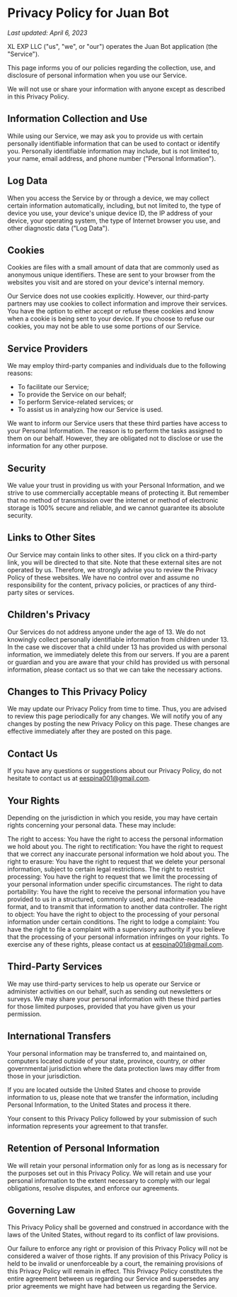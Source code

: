 # Privacy Policy for Juan Bot

_Last updated: April 6, 2023_

XL EXP LLC ("us", "we", or "our") operates the Juan Bot application (the "Service").

This page informs you of our policies regarding the collection, use, and disclosure of personal information when you use our Service.

We will not use or share your information with anyone except as described in this Privacy Policy.

## Information Collection and Use

While using our Service, we may ask you to provide us with certain personally identifiable information that can be used to contact or identify you. Personally identifiable information may include, but is not limited to, your name, email address, and phone number ("Personal Information").

## Log Data

When you access the Service by or through a device, we may collect certain information automatically, including, but not limited to, the type of device you use, your device's unique device ID, the IP address of your device, your operating system, the type of Internet browser you use, and other diagnostic data ("Log Data").

## Cookies

Cookies are files with a small amount of data that are commonly used as anonymous unique identifiers. These are sent to your browser from the websites you visit and are stored on your device's internal memory.

Our Service does not use cookies explicitly. However, our third-party partners may use cookies to collect information and improve their services. You have the option to either accept or refuse these cookies and know when a cookie is being sent to your device. If you choose to refuse our cookies, you may not be able to use some portions of our Service.

## Service Providers

We may employ third-party companies and individuals due to the following reasons:

- To facilitate our Service;
- To provide the Service on our behalf;
- To perform Service-related services; or
- To assist us in analyzing how our Service is used.

We want to inform our Service users that these third parties have access to your Personal Information. The reason is to perform the tasks assigned to them on our behalf. However, they are obligated not to disclose or use the information for any other purpose.

## Security

We value your trust in providing us with your Personal Information, and we strive to use commercially acceptable means of protecting it. But remember that no method of transmission over the internet or method of electronic storage is 100% secure and reliable, and we cannot guarantee its absolute security.

## Links to Other Sites

Our Service may contain links to other sites. If you click on a third-party link, you will be directed to that site. Note that these external sites are not operated by us. Therefore, we strongly advise you to review the Privacy Policy of these websites. We have no control over and assume no responsibility for the content, privacy policies, or practices of any third-party sites or services.

## Children's Privacy

Our Services do not address anyone under the age of 13. We do not knowingly collect personally identifiable information from children under 13. In the case we discover that a child under 13 has provided us with personal information, we immediately delete this from our servers. If you are a parent or guardian and you are aware that your child has provided us with personal information, please contact us so that we can take the necessary actions.

## Changes to This Privacy Policy

We may update our Privacy Policy from time to time. Thus, you are advised to review this page periodically for any changes. We will notify you of any changes by posting the new Privacy Policy on this page. These changes are effective immediately after they are posted on this page.

## Contact Us

If you have any questions or suggestions about our Privacy Policy, do not hesitate to contact us at eespina001@gmail.com.

## Your Rights
Depending on the jurisdiction in which you reside, you may have certain rights concerning your personal data. These may include:

The right to access: You have the right to access the personal information we hold about you.
The right to rectification: You have the right to request that we correct any inaccurate personal information we hold about you.
The right to erasure: You have the right to request that we delete your personal information, subject to certain legal restrictions.
The right to restrict processing: You have the right to request that we limit the processing of your personal information under specific circumstances.
The right to data portability: You have the right to receive the personal information you have provided to us in a structured, commonly used, and machine-readable format, and to transmit that information to another data controller.
The right to object: You have the right to object to the processing of your personal information under certain conditions.
The right to lodge a complaint: You have the right to file a complaint with a supervisory authority if you believe that the processing of your personal information infringes on your rights.
To exercise any of these rights, please contact us at eespina001@gmail.com.

## Third-Party Services
We may use third-party services to help us operate our Service or administer activities on our behalf, such as sending out newsletters or surveys. We may share your personal information with these third parties for those limited purposes, provided that you have given us your permission.

## International Transfers
Your personal information may be transferred to, and maintained on, computers located outside of your state, province, country, or other governmental jurisdiction where the data protection laws may differ from those in your jurisdiction.

If you are located outside the United States and choose to provide information to us, please note that we transfer the information, including Personal Information, to the United States and process it there.

Your consent to this Privacy Policy followed by your submission of such information represents your agreement to that transfer.

## Retention of Personal Information
We will retain your personal information only for as long as is necessary for the purposes set out in this Privacy Policy. We will retain and use your personal information to the extent necessary to comply with our legal obligations, resolve disputes, and enforce our agreements.

## Governing Law
This Privacy Policy shall be governed and construed in accordance with the laws of the United States, without regard to its conflict of law provisions.

Our failure to enforce any right or provision of this Privacy Policy will not be considered a waiver of those rights. If any provision of this Privacy Policy is held to be invalid or unenforceable by a court, the remaining provisions of this Privacy Policy will remain in effect. This Privacy Policy constitutes the entire agreement between us regarding our Service and supersedes any prior agreements we might have had between us regarding the Service.
